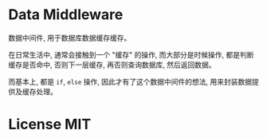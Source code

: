 # Data Middleware

数据中间件, 用于数据库数据缓存缓存。

在日常生活中, 通常会接触到一个 "缓存" 的操作, 而大部分是时候操作, 都是判断缓存是否命中, 否则下一层缓存, 再否则查询数据库, 然后返回数据。

而基本上, 都是 `if`, `else` 操作, 因此才有了这个数据中间件的想法, 用来封装数据提供及缓存处理。

# License MIT

